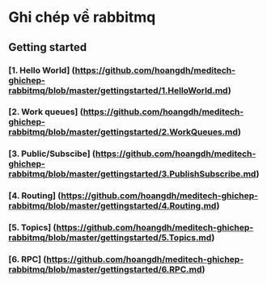 # Ghi chép về rabbitmq

## Getting started

### [1. Hello World] (https://github.com/hoangdh/meditech-ghichep-rabbitmq/blob/master/gettingstarted/1.HelloWorld.md)
### [2. Work queues] (https://github.com/hoangdh/meditech-ghichep-rabbitmq/blob/master/gettingstarted/2.WorkQueues.md)
### [3. Public/Subscibe] (https://github.com/hoangdh/meditech-ghichep-rabbitmq/blob/master/gettingstarted/3.PublishSubscribe.md) 
### [4. Routing] (https://github.com/hoangdh/meditech-ghichep-rabbitmq/blob/master/gettingstarted/4.Routing.md)
### [5. Topics] (https://github.com/hoangdh/meditech-ghichep-rabbitmq/blob/master/gettingstarted/5.Topics.md)
### [6. RPC] (https://github.com/hoangdh/meditech-ghichep-rabbitmq/blob/master/gettingstarted/6.RPC.md)